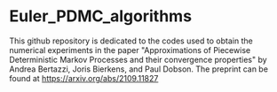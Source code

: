 # Euler_PDMC_algorithms

This github repository is dedicated to the codes used to obtain the numerical experiments in the paper "Approximations of Piecewise Deterministic Markov Processes and their convergence properties" by Andrea Bertazzi, Joris Bierkens, and Paul Dobson. The preprint can be found at https://arxiv.org/abs/2109.11827 
